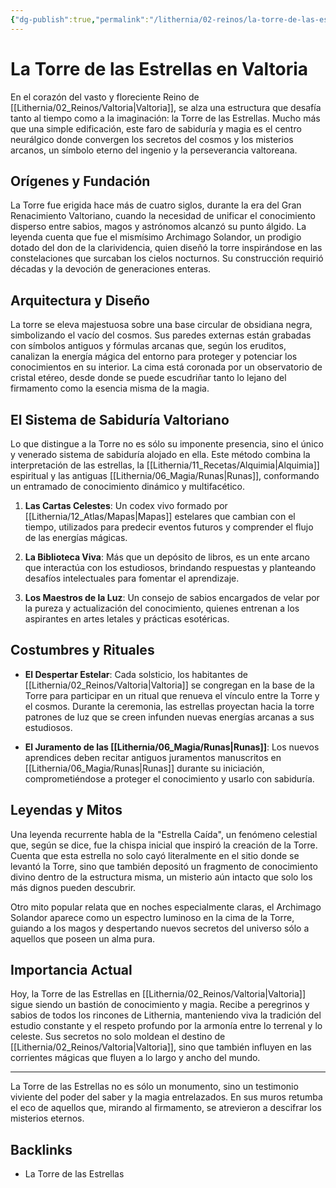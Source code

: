 ```yaml
---
{"dg-publish":true,"permalink":"/lithernia/02-reinos/la-torre-de-las-estrellas-en-valtoria/","title":"La Torre de las Estrellas","tags":["lithernia","edificio","Valtoria"]}
---
```


# La Torre de las Estrellas en Valtoria

En el corazón del vasto y floreciente Reino de [[Lithernia/02_Reinos/Valtoria\|Valtoria]], se alza una estructura que desafía tanto al tiempo como a la imaginación: la Torre de las Estrellas. Mucho más que una simple edificación, este faro de sabiduría y magia es el centro neurálgico donde convergen los secretos del cosmos y los misterios arcanos, un símbolo eterno del ingenio y la perseverancia valtoreana.

## Orígenes y Fundación

La Torre fue erigida hace más de cuatro siglos, durante la era del Gran Renacimiento Valtoriano, cuando la necesidad de unificar el conocimiento disperso entre sabios, magos y astrónomos alcanzó su punto álgido. La leyenda cuenta que fue el mismísimo Archimago Solandor, un prodigio dotado del don de la clarividencia, quien diseñó la torre inspirándose en las constelaciones que surcaban los cielos nocturnos. Su construcción requirió décadas y la devoción de generaciones enteras.

## Arquitectura y Diseño

La torre se eleva majestuosa sobre una base circular de obsidiana negra, simbolizando el vacío del cosmos. Sus paredes externas están grabadas con símbolos antiguos y fórmulas arcanas que, según los eruditos, canalizan la energía mágica del entorno para proteger y potenciar los conocimientos en su interior. La cima está coronada por un observatorio de cristal etéreo, desde donde se puede escudriñar tanto lo lejano del firmamento como la esencia misma de la magia.

## El Sistema de Sabiduría Valtoriano

Lo que distingue a la Torre no es sólo su imponente presencia, sino el único y venerado sistema de sabiduría alojado en ella. Este método combina la interpretación de las estrellas, la [[Lithernia/11_Recetas/Alquimia\|Alquimia]] espiritual y las antiguas [[Lithernia/06_Magia/Runas\|Runas]], conformando un entramado de conocimiento dinámico y multifacético.

1. **Las Cartas Celestes**: Un codex vivo formado por [[Lithernia/12_Atlas/Mapas\|Mapas]] estelares que cambian con el tiempo, utilizados para predecir eventos futuros y comprender el flujo de las energías mágicas.

2. **La Biblioteca Viva**: Más que un depósito de libros, es un ente arcano que interactúa con los estudiosos, brindando respuestas y planteando desafíos intelectuales para fomentar el aprendizaje.

3. **Los Maestros de la Luz**: Un consejo de sabios encargados de velar por la pureza y actualización del conocimiento, quienes entrenan a los aspirantes en artes letales y prácticas esotéricas.

## Costumbres y Rituales

- **El Despertar Estelar**: Cada solsticio, los habitantes de [[Lithernia/02_Reinos/Valtoria\|Valtoria]] se congregan en la base de la Torre para participar en un ritual que renueva el vínculo entre la Torre y el cosmos. Durante la ceremonia, las estrellas proyectan hacia la torre patrones de luz que se creen infunden nuevas energías arcanas a sus estudiosos.

- **El Juramento de las [[Lithernia/06_Magia/Runas\|Runas]]**: Los nuevos aprendices deben recitar antiguos juramentos manuscritos en [[Lithernia/06_Magia/Runas\|Runas]] durante su iniciación, comprometiéndose a proteger el conocimiento y usarlo con sabiduría.

## Leyendas y Mitos

Una leyenda recurrente habla de la "Estrella Caída", un fenómeno celestial que, según se dice, fue la chispa inicial que inspiró la creación de la Torre. Cuenta que esta estrella no solo cayó literalmente en el sitio donde se levantó la Torre, sino que también depositó un fragmento de conocimiento divino dentro de la estructura misma, un misterio aún intacto que solo los más dignos pueden descubrir.

Otro mito popular relata que en noches especialmente claras, el Archimago Solandor aparece como un espectro luminoso en la cima de la Torre, guiando a los magos y despertando nuevos secretos del universo sólo a aquellos que poseen un alma pura.

## Importancia Actual

Hoy, la Torre de las Estrellas en [[Lithernia/02_Reinos/Valtoria\|Valtoria]] sigue siendo un bastión de conocimiento y magia. Recibe a peregrinos y sabios de todos los rincones de Lithernia, manteniendo viva la tradición del estudio constante y el respeto profundo por la armonía entre lo terrenal y lo celeste. Sus secretos no solo moldean el destino de [[Lithernia/02_Reinos/Valtoria\|Valtoria]], sino que también influyen en las corrientes mágicas que fluyen a lo largo y ancho del mundo.

---

La Torre de las Estrellas no es sólo un monumento, sino un testimonio viviente del poder del saber y la magia entrelazados. En sus muros retumba el eco de aquellos que, mirando al firmamento, se atrevieron a descifrar los misterios eternos.

## Backlinks
- La Torre de las Estrellas
